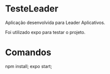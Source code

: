 # TesteLeader

Aplicação desenvolvida para Leader Aplicativos.

Foi utilizado expo para testar o projeto.

# Comandos

npm install;
expo start;
